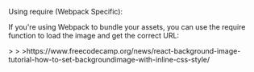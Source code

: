 Using require (Webpack Specific):

If you're using Webpack to bundle your assets, you can use the require function to load the image and get the correct URL:

<div
  className="full-background"
  style={{
    backgroundImage: `url(${require('./images/category1.jpg')})`,
    backgroundSize: "cover"
  }}
></div>
>
>
>https://www.freecodecamp.org/news/react-background-image-tutorial-how-to-set-backgroundimage-with-inline-css-style/